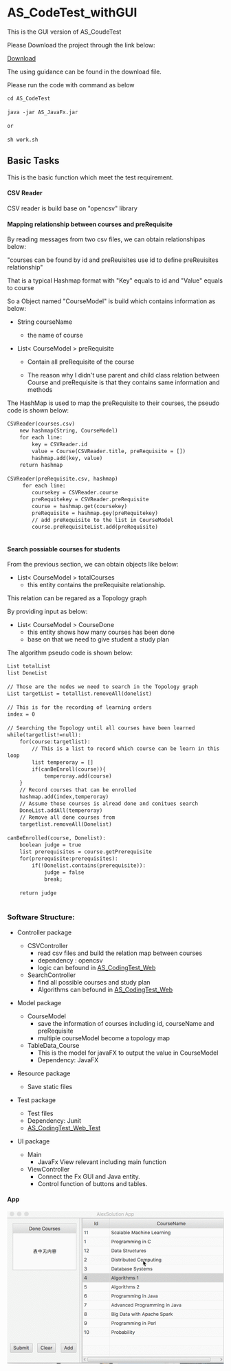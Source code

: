 # AS_CodeTest_withGUI
This is the GUI version of AS_CoudeTest 

Please Download the project through the link below:

[Download](https://drive.google.com/file/d/1IAp6a503b_fGIrrQc8NqNv25nBBNlNEc/view?usp=sharing)

The using guidance can be found in the download file.

Please run the code with command as below

```
cd AS_CodeTest

java -jar AS_JavaFx.jar

or

sh work.sh

```


## Basic Tasks
This is the basic function which meet the test requirement.

#### CSV Reader
CSV reader is build base on "opencsv" library

#### Mapping relationship between courses and preRequisite

By reading messages from two csv files, we can obtain relationshipas below:

"courses can be found by id and preReuisites use id to define preReuisites relationship"

That is a typical Hashmap format with "Key" equals to id and "Value" equals to course

So a Object named "CourseModel" is build which contains information as below:

 - String courseName
 
    - the name of course
 - List< CourseModel > preRequisite
 
    - Contain all preRequisite of the course
    
    - The reason why I didn't use parent and child class relation between Course and preRequisite is that they contains same information and methods
 
The HashMap is used to map the preRequisite to their courses, the pseudo code is shown below:

```pseudo
CSVReader(courses.csv)
    new hashmap(String, CourseModel)
    for each line:
        key = CSVReader.id
        value = Course(CSVReader.title, preRequisite = [])
        hashmap.add(key, value)
    return hashmap
    
CSVReader(preRequisite.csv, hashmap)
     for each line:
        coursekey = CSVReader.course
        preRequitekey = CSVReader.preRequisite
        course = hashmap.get(coursekey)
        preRequisite = hashmap.gey(preRequitekey)
        // add preRequisite to the list in CourseModel
        course.preRequisiteList.add(preRequisite)
        
```

#### Search possiable courses for students

From the previous section, we can obtain objects like below:
- List< CourseModel > totalCourses
    - this entity contains the preRequisite relationship.

This relation can be regared as a Topology graph

By providing input as below:

- List< CourseModel > CourseDone
    - this entity shows how many courses has been done
    - base on that we need to give student a study plan
    
    
The algorithm pseudo code is shown below:

```pseudo
List totalList
list DoneList

// Those are the nodes we need to search in the Topology graph
List targetList = totallist.removeAll(donelist)

// This is for the recording of learning orders
index = 0

// Searching the Topology until all courses have been learned
while(targetlist!=null):
    for(course:targetlist):
        // This is a list to record which course can be learn in this loop
        list temperoray = []
        if(canBeEnroll(course)){
			temperoray.add(course)
	}
    // Record courses that can be enrolled
    hashmap.add(index,temperoray)
    // Assume those courses is alread done and conitues search
    DoneList.addAll(temperoray)
    // Remove all done courses from  
    targetlist.removeAll(Donelist)

canBeEnrolled(course, Donelist):
    boolean judge = true
    list prerequisites = course.getPrerequisite
    for(prerequisite:prerequisites):
        if(!Donelist.contains(prerequisite)):
            judge = false
            break;
            
    return judge
    

```


### Software Structure:

- Controller package
    - CSVController
        - read csv files and build the relation map between courses
        - dependency : opencsv
        - logic can befound in [AS_CodingTest_Web](https://github.com/nazisangg/AS_CodeTest)
    - SearchController
        - find all possible courses and study plan
        - Algorithms can befound in [AS_CodingTest_Web](https://github.com/nazisangg/AS_CodeTest)

- Model package
    - CourseModel
        - save the information of courses including id, courseName and preRequisite
        - multiple courseModel become a topology map
    - TableData_Course
        - This is the model for javaFX to output the value in CourseModel
        - Dependency: JavaFX
- Resource package
    - Save static files
    
- Test package
    - Test files
    - Dependency: Junit
    - [AS_CodingTest_Web_Test](https://github.com/nazisangg/AS_CodeTest/tree/master/src/test/java/Yinong/AlexSolution)
    
- UI package
    - Main
        - JavaFx View relevant including main function 
    - ViewController
        - Connect the Fx GUI and Java entity.
        - Control function of buttons and tables.
 
 #### App 
 
 ![alt text](https://github.com/nazisangg/AS_CodeTest_withGUI/blob/master/src/sample/Resource/NmTvPPKQMi.gif)
        
